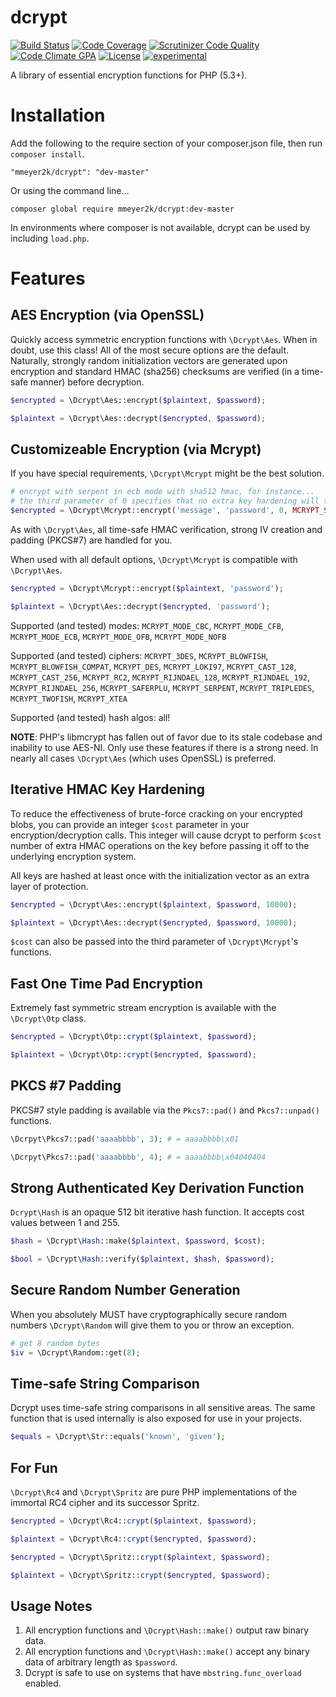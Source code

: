 dcrypt
======
[![Build Status](https://travis-ci.org/mmeyer2k/dcrypt.png)](https://travis-ci.org/mmeyer2k/dcrypt)
[![Code Coverage](https://scrutinizer-ci.com/g/mmeyer2k/dcrypt/badges/coverage.png?b=master)](https://scrutinizer-ci.com/g/mmeyer2k/dcrypt/?branch=master)
[![Scrutinizer Code Quality](https://scrutinizer-ci.com/g/mmeyer2k/dcrypt/badges/quality-score.png?b=master)](https://scrutinizer-ci.com/g/mmeyer2k/dcrypt/?branch=master)
[![Code Climate GPA](https://codeclimate.com/github/mmeyer2k/dcrypt/badges/gpa.svg)](https://codeclimate.com/github/mmeyer2k/dcrypt)
[![License](https://poser.pugx.org/mmeyer2k/dcrypt/license.svg)](https://packagist.org/packages/mmeyer2k/dcrypt)
[![experimental](http://badges.github.io/stability-badges/dist/experimental.svg)](http://github.com/badges/stability-badges)

A library of essential encryption functions for PHP (5.3+).

# Installation
Add the following to the require section of your composer.json file, then run `composer install`.
```
"mmeyer2k/dcrypt": "dev-master"
```
Or using the command line...
```
composer global require mmeyer2k/dcrypt:dev-master
```
In environments where composer is not available, dcrypt can be used by including `load.php`.
# Features
## AES Encryption (via OpenSSL)
Quickly access symmetric encryption functions with `\Dcrypt\Aes`. When in doubt, use this class! All of the most secure options are the default. Naturally, strongly random initialization vectors are generated upon encryption and standard HMAC (sha256) checksums are verified (in a time-safe manner) before decryption.
```php
$encrypted = \Dcrypt\Aes::encrypt($plaintext, $password);

$plaintext = \Dcrypt\Aes::decrypt($encrypted, $password);
```

## Customizeable Encryption (via Mcrypt)
If you have special requirements, `\Dcrypt\Mcrypt` might be the best solution.
```php
# encrypt with serpent in ecb mode with sha512 hmac, for instance...
# the third parameter of 0 specifies that no extra key hardening will take place (see below...)
$encrypted = \Dcrypt\Mcrypt::encrypt('message', 'password', 0, MCRYPT_SERPENT, MCRYPT_MODE_ECB, 'sha512');
```
As with `\Dcrypt\Aes`, all time-safe HMAC verification, strong IV creation and padding (PKCS#7) are handled for you.

When used with all default options, `\Dcrypt\Mcrypt` is compatible with `\Dcrypt\Aes`.
```php
$encrypted = \Dcrypt\Mcrypt::encrypt($plaintext, 'password');

$plaintext = \Dcrypt\Aes::decrypt($encrypted, 'password');
```

Supported (and tested) modes: `MCRYPT_MODE_CBC`, `MCRYPT_MODE_CFB`, `MCRYPT_MODE_ECB`, `MCRYPT_MODE_OFB`, `MCRYPT_MODE_NOFB`

Supported (and tested) ciphers: `MCRYPT_3DES`, `MCRYPT_BLOWFISH`, `MCRYPT_BLOWFISH_COMPAT`, `MCRYPT_DES`, `MCRYPT_LOKI97`, `MCRYPT_CAST_128`, `MCRYPT_CAST_256`, `MCRYPT_RC2`, `MCRYPT_RIJNDAEL_128`, `MCRYPT_RIJNDAEL_192`, `MCRYPT_RIJNDAEL_256`, `MCRYPT_SAFERPLU`, `MCRYPT_SERPENT`, `MCRYPT_TRIPLEDES`, `MCRYPT_TWOFISH`, `MCRYPT_XTEA`

Supported (and tested) hash algos: all!

**NOTE**: PHP's libmcrypt has fallen out of favor due to its stale codebase and inability to use AES-NI. Only use these features if there is a strong need. In nearly all cases `\Dcrypt\Aes` (which uses OpenSSL) is preferred.

## Iterative HMAC Key Hardening
To reduce the effectiveness of brute-force cracking on your encrypted blobs, you can provide an integer `$cost` parameter
in your encryption/decryption calls. This integer will cause dcrypt to perform `$cost` number of extra HMAC operations on the key before passing it off to the underlying encryption system.

All keys are hashed at least once with the initialization vector as an extra layer of protection.

```php
$encrypted = \Dcrypt\Aes::encrypt($plaintext, $password, 10000);

$plaintext = \Dcrypt\Aes::decrypt($encrypted, $password, 10000);
```
`$cost` can also be passed into the third parameter of `\Dcrypt\Mcrypt`'s functions.

## Fast One Time Pad Encryption
Extremely fast symmetric stream encryption is available with the `\Dcrypt\Otp` class.
```php
$encrypted = \Dcrypt\Otp::crypt($plaintext, $password);

$plaintext = \Dcrypt\Otp::crypt($encrypted, $password);
```

## PKCS #7 Padding
PKCS#7 style padding is available via the `Pkcs7::pad()` and `Pkcs7::unpad()` functions.
```php
\Dcrpyt\Pkcs7::pad('aaaabbbb', 3); # = aaaabbbb\x01

\Dcrpyt\Pkcs7::pad('aaaabbbb', 4); # = aaaabbbb\x04040404
```

## Strong Authenticated Key Derivation Function
`Dcrypt\Hash` is an opaque 512 bit iterative hash function. It accepts cost values between 1 and 255.
```php
$hash = \Dcrypt\Hash::make($plaintext, $password, $cost);

$bool = \Dcrypt\Hash::verify($plaintext, $hash, $password);
```
## Secure Random Number Generation
When you absolutely MUST have cryptographically secure random numbers `\Dcrypt\Random` will give them to you or throw an exception.
```php
# get 8 random bytes
$iv = \Dcrypt\Random::get(8);
```

## Time-safe String Comparison
Dcrypt uses time-safe string comparisons in all sensitive areas. The same function that is used internally is also exposed for use in your projects.
```php
$equals = \Dcrypt\Str::equals('known', 'given');
```

## For Fun
`\Dcrypt\Rc4` and `\Dcrypt\Spritz` are pure PHP implementations of the immortal RC4 cipher and its successor Spritz.
```php
$encrypted = \Dcrypt\Rc4::crypt($plaintext, $password);

$plaintext = \Dcrypt\Rc4::crypt($encrypted, $password);
```
```php
$encrypted = \Dcrypt\Spritz::crypt($plaintext, $password);

$plaintext = \Dcrypt\Spritz::crypt($encrypted, $password);
```

## Usage Notes
1. All encryption functions and `\Dcrypt\Hash::make()` output raw binary data.
1. All encryption functions and `\Dcrypt\Hash::make()` accept any binary data of arbitrary length as `$password`.
1. Dcrypt is safe to use on systems that have `mbstring.func_overload` enabled.
